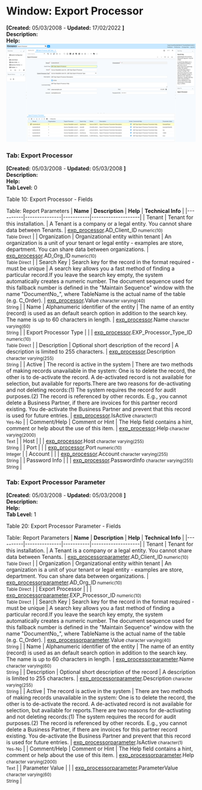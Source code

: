 # Window: Export Processor

**[Created:** 05/03/2008 - **Updated:** 17/02/2022 **]**  
**Description:**   
**Help:**   
![](/img/docs/manual/ExportProcessor-Window_iDempiere_v12.0.0.png)

### Tab: Export Processor

**[Created:** 05/03/2008 - **Updated:** 05/03/2008 **]**   
**Description:**   
**Help:**   
**Tab Level:** 0

Table 10: Export Processor - Fields 

Table: Report Parameters
| **Name** | **Description** | **Help** | **Technical Info** |
|----------|---------------|-----------|--------------------|
| Tenant | Tenant for this installation. | A Tenant is a company or a legal entity. You cannot share data between Tenants. | [exp_processor](https://idempiere-schemaspy.muriloht.com/adempiere/tables/exp_processor.html).AD_Client_ID<small> numeric(10) <br/> Table Direct</small> | 
| Organization | Organizational entity within tenant | An organization is a unit of your tenant or legal entity - examples are store, department. You can share data between organizations. | [exp_processor](https://idempiere-schemaspy.muriloht.com/adempiere/tables/exp_processor.html).AD_Org_ID<small> numeric(10) <br/> Table Direct</small> | 
| Search Key | Search key for the record in the format required - must be unique | A search key allows you a fast method of finding a particular record.If you leave the search key empty, the system automatically creates a numeric number.  The document sequence used for this fallback number is defined in the &quot;Maintain Sequence&quot; window with the name &quot;DocumentNo_&quot;, where TableName is the actual name of the table (e.g. C_Order). | [exp_processor](https://idempiere-schemaspy.muriloht.com/adempiere/tables/exp_processor.html).Value<small> character varying(40) <br/> String</small> | 
| Name | Alphanumeric identifier of the entity | The name of an entity (record) is used as an default search option in addition to the search key. The name is up to 60 characters in length. | [exp_processor](https://idempiere-schemaspy.muriloht.com/adempiere/tables/exp_processor.html).Name<small> character varying(60) <br/> String</small> | 
| Export Processor Type |  |  | [exp_processor](https://idempiere-schemaspy.muriloht.com/adempiere/tables/exp_processor.html).EXP_Processor_Type_ID<small> numeric(10) <br/> Table Direct</small> | 
| Description | Optional short description of the record | A description is limited to 255 characters. | [exp_processor](https://idempiere-schemaspy.muriloht.com/adempiere/tables/exp_processor.html).Description<small> character varying(255) <br/> String</small> | 
| Active | The record is active in the system | There are two methods of making records unavailable in the system: One is to delete the record, the other is to de-activate the record. A de-activated record is not available for selection, but available for reports.There are two reasons for de-activating and not deleting records:(1) The system requires the record for audit purposes.(2) The record is referenced by other records. E.g., you cannot delete a Business Partner, if there are invoices for this partner record existing. You de-activate the Business Partner and prevent that this record is used for future entries. | [exp_processor](https://idempiere-schemaspy.muriloht.com/adempiere/tables/exp_processor.html).IsActive<small> character(1) <br/> Yes-No</small> | 
| Comment/Help | Comment or Hint | The Help field contains a hint, comment or help about the use of this item. | [exp_processor](https://idempiere-schemaspy.muriloht.com/adempiere/tables/exp_processor.html).Help<small> character varying(2000) <br/> Text</small> | 
| Host |  |  | [exp_processor](https://idempiere-schemaspy.muriloht.com/adempiere/tables/exp_processor.html).Host<small> character varying(255) <br/> String</small> | 
| Port |  |  | [exp_processor](https://idempiere-schemaspy.muriloht.com/adempiere/tables/exp_processor.html).Port<small> numeric(10) <br/> Integer</small> | 
| Account |  |  | [exp_processor](https://idempiere-schemaspy.muriloht.com/adempiere/tables/exp_processor.html).Account<small> character varying(255) <br/> String</small> | 
| Password Info |  |  | [exp_processor](https://idempiere-schemaspy.muriloht.com/adempiere/tables/exp_processor.html).PasswordInfo<small> character varying(255) <br/> String</small> | 


### Tab: Export Processor Parameter

**[Created:** 05/03/2008 - **Updated:** 05/03/2008 **]**   
**Description:**   
**Help:**   
**Tab Level:** 1

Table 20: Export Processor Parameter - Fields 

Table: Report Parameters
| **Name** | **Description** | **Help** | **Technical Info** |
|----------|---------------|-----------|--------------------|
| Tenant | Tenant for this installation. | A Tenant is a company or a legal entity. You cannot share data between Tenants. | [exp_processorparameter](https://idempiere-schemaspy.muriloht.com/adempiere/tables/exp_processorparameter.html).AD_Client_ID<small> numeric(10) <br/> Table Direct</small> | 
| Organization | Organizational entity within tenant | An organization is a unit of your tenant or legal entity - examples are store, department. You can share data between organizations. | [exp_processorparameter](https://idempiere-schemaspy.muriloht.com/adempiere/tables/exp_processorparameter.html).AD_Org_ID<small> numeric(10) <br/> Table Direct</small> | 
| Export Processor |  |  | [exp_processorparameter](https://idempiere-schemaspy.muriloht.com/adempiere/tables/exp_processorparameter.html).EXP_Processor_ID<small> numeric(10) <br/> Table Direct</small> | 
| Search Key | Search key for the record in the format required - must be unique | A search key allows you a fast method of finding a particular record.If you leave the search key empty, the system automatically creates a numeric number.  The document sequence used for this fallback number is defined in the &quot;Maintain Sequence&quot; window with the name &quot;DocumentNo_&quot;, where TableName is the actual name of the table (e.g. C_Order). | [exp_processorparameter](https://idempiere-schemaspy.muriloht.com/adempiere/tables/exp_processorparameter.html).Value<small> character varying(40) <br/> String</small> | 
| Name | Alphanumeric identifier of the entity | The name of an entity (record) is used as an default search option in addition to the search key. The name is up to 60 characters in length. | [exp_processorparameter](https://idempiere-schemaspy.muriloht.com/adempiere/tables/exp_processorparameter.html).Name<small> character varying(60) <br/> String</small> | 
| Description | Optional short description of the record | A description is limited to 255 characters. | [exp_processorparameter](https://idempiere-schemaspy.muriloht.com/adempiere/tables/exp_processorparameter.html).Description<small> character varying(255) <br/> String</small> | 
| Active | The record is active in the system | There are two methods of making records unavailable in the system: One is to delete the record, the other is to de-activate the record. A de-activated record is not available for selection, but available for reports.There are two reasons for de-activating and not deleting records:(1) The system requires the record for audit purposes.(2) The record is referenced by other records. E.g., you cannot delete a Business Partner, if there are invoices for this partner record existing. You de-activate the Business Partner and prevent that this record is used for future entries. | [exp_processorparameter](https://idempiere-schemaspy.muriloht.com/adempiere/tables/exp_processorparameter.html).IsActive<small> character(1) <br/> Yes-No</small> | 
| Comment/Help | Comment or Hint | The Help field contains a hint, comment or help about the use of this item. | [exp_processorparameter](https://idempiere-schemaspy.muriloht.com/adempiere/tables/exp_processorparameter.html).Help<small> character varying(2000) <br/> Text</small> | 
| Parameter Value |  |  | [exp_processorparameter](https://idempiere-schemaspy.muriloht.com/adempiere/tables/exp_processorparameter.html).ParameterValue<small> character varying(60) <br/> String</small> | 


